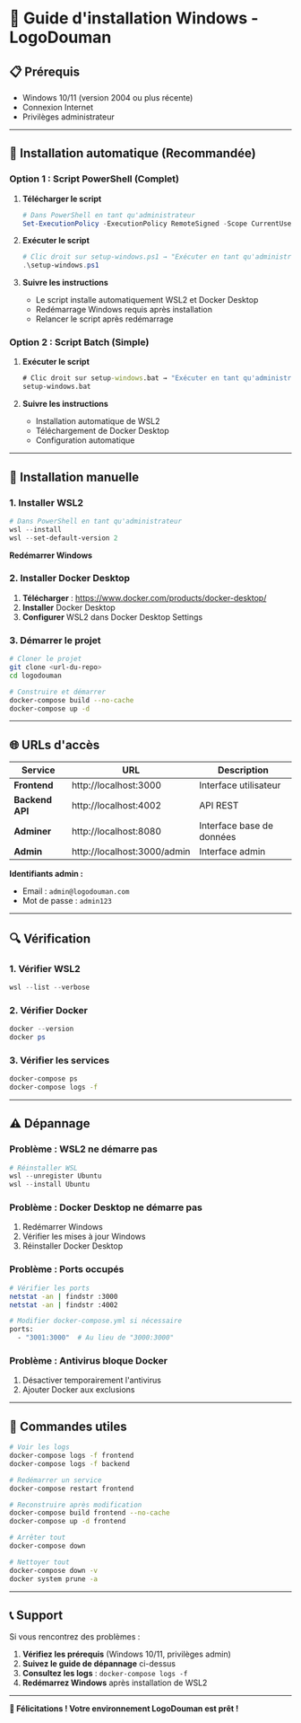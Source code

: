 # 🚀 Guide d'installation Windows - LogoDouman

## **📋 Prérequis**

- Windows 10/11 (version 2004 ou plus récente)
- Connexion Internet
- Privilèges administrateur

---

## **🎯 Installation automatique (Recommandée)**

### **Option 1 : Script PowerShell (Complet)**

1. **Télécharger le script**
   ```powershell
   # Dans PowerShell en tant qu'administrateur
   Set-ExecutionPolicy -ExecutionPolicy RemoteSigned -Scope CurrentUser
   ```

2. **Exécuter le script**
   ```powershell
   # Clic droit sur setup-windows.ps1 → "Exécuter en tant qu'administrateur"
   .\setup-windows.ps1
   ```

3. **Suivre les instructions**
   - Le script installe automatiquement WSL2 et Docker Desktop
   - Redémarrage Windows requis après installation
   - Relancer le script après redémarrage

### **Option 2 : Script Batch (Simple)**

1. **Exécuter le script**
   ```cmd
   # Clic droit sur setup-windows.bat → "Exécuter en tant qu'administrateur"
   setup-windows.bat
   ```

2. **Suivre les instructions**
   - Installation automatique de WSL2
   - Téléchargement de Docker Desktop
   - Configuration automatique

---

## **🔧 Installation manuelle**

### **1. Installer WSL2**

```powershell
# Dans PowerShell en tant qu'administrateur
wsl --install
wsl --set-default-version 2
```

**Redémarrer Windows**

### **2. Installer Docker Desktop**

1. **Télécharger** : https://www.docker.com/products/docker-desktop/
2. **Installer** Docker Desktop
3. **Configurer** WSL2 dans Docker Desktop Settings

### **3. Démarrer le projet**

```bash
# Cloner le projet
git clone <url-du-repo>
cd logodouman

# Construire et démarrer
docker-compose build --no-cache
docker-compose up -d
```

---

## **🌐 URLs d'accès**

| Service | URL | Description |
|---------|-----|-------------|
| **Frontend** | http://localhost:3000 | Interface utilisateur |
| **Backend API** | http://localhost:4002 | API REST |
| **Adminer** | http://localhost:8080 | Interface base de données |
| **Admin** | http://localhost:3000/admin | Interface admin |

**Identifiants admin :**
- Email : `admin@logodouman.com`
- Mot de passe : `admin123`

---

## **🔍 Vérification**

### **1. Vérifier WSL2**
```powershell
wsl --list --verbose
```

### **2. Vérifier Docker**
```powershell
docker --version
docker ps
```

### **3. Vérifier les services**
```bash
docker-compose ps
docker-compose logs -f
```

---

## **⚠️ Dépannage**

### **Problème : WSL2 ne démarre pas**
```powershell
# Réinstaller WSL
wsl --unregister Ubuntu
wsl --install Ubuntu
```

### **Problème : Docker Desktop ne démarre pas**
1. Redémarrer Windows
2. Vérifier les mises à jour Windows
3. Réinstaller Docker Desktop

### **Problème : Ports occupés**
```bash
# Vérifier les ports
netstat -an | findstr :3000
netstat -an | findstr :4002

# Modifier docker-compose.yml si nécessaire
ports:
  - "3001:3000"  # Au lieu de "3000:3000"
```

### **Problème : Antivirus bloque Docker**
1. Désactiver temporairement l'antivirus
2. Ajouter Docker aux exclusions

---

## **🚀 Commandes utiles**

```bash
# Voir les logs
docker-compose logs -f frontend
docker-compose logs -f backend

# Redémarrer un service
docker-compose restart frontend

# Reconstruire après modification
docker-compose build frontend --no-cache
docker-compose up -d frontend

# Arrêter tout
docker-compose down

# Nettoyer tout
docker-compose down -v
docker system prune -a
```

---

## **📞 Support**

Si vous rencontrez des problèmes :

1. **Vérifiez les prérequis** (Windows 10/11, privilèges admin)
2. **Suivez le guide de dépannage** ci-dessus
3. **Consultez les logs** : `docker-compose logs -f`
4. **Redémarrez Windows** après installation de WSL2

---

**🎉 Félicitations ! Votre environnement LogoDouman est prêt !** 